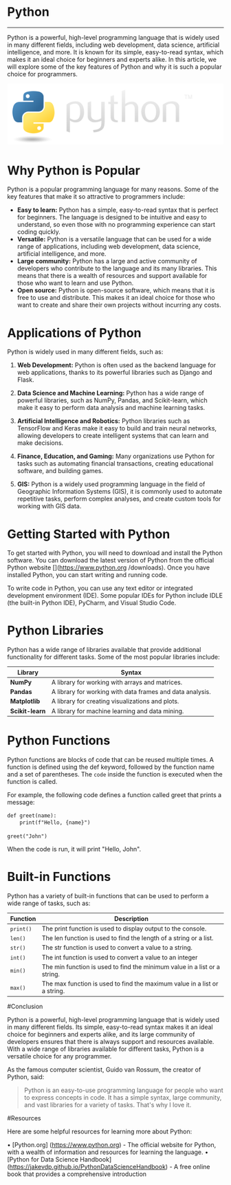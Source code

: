 # Python

---

Python is a powerful, high-level programming language that is widely used in many different fields, including web development, data science, artificial intelligence, and more. It is known for its simple, easy-to-read syntax, which makes it an ideal choice for beginners and experts alike. In this article, we will explore some of the key features of Python and why it is such a popular choice for programmers.

![](python-logo@2x.png)

# Why Python is Popular

Python is a popular programming language for many reasons. Some of the key features that make it so attractive to programmers include:

- **Easy to learn:** Python has a simple, easy-to-read syntax that is perfect for beginners. The language is designed to be intuitive and easy to understand, so even those with no programming experience can start coding quickly.
- **Versatile:** Python is a versatile language that can be used for a wide range of applications, including web development, data science, artificial intelligence, and more.
- **Large community:** Python has a large and active community of developers who contribute to the language and its many libraries. This means that there is a wealth of resources and support available for those who want to learn and use Python.
- **Open source:** Python is open-source software, which means that it is free to use and distribute. This makes it an ideal choice for those who want to create and share their own projects without incurring any costs.

# Applications of Python

Python is widely used in many different fields, such as:

1. **Web Development:** Python is often used as the backend language for web applications, thanks to its powerful libraries such as Django and Flask.

2. **Data Science and Machine Learning:** Python has a wide range of powerful libraries, such as NumPy, Pandas, and Scikit-learn, which make it easy to perform data analysis and machine learning tasks.

3. **Artificial Intelligence and Robotics:** Python libraries such as TensorFlow and Keras make it easy to build and train neural networks, allowing developers to create intelligent systems that can learn and make decisions.

4. **Finance, Education, and Gaming:** Many organizations use Python for tasks such as automating financial transactions, creating educational software, and building games.

5. **GIS:** Python is a widely used programming language in the field of Geographic Information Systems (GIS), it is commonly used to automate repetitive tasks, perform complex analyses, and create custom tools for working with GIS data.

# Getting Started with Python

To get started with Python, you will need to download and install the Python software. You can download the latest version of Python from the official Python website [](https://www.python.org /downloads). Once you have installed Python, you can start writing and running code.

To write code in Python, you can use any text editor or integrated development environment (IDE). Some popular IDEs for Python include IDLE (the built-in Python IDE), PyCharm, and Visual Studio Code.

# Python Libraries

Python has a wide range of libraries available that provide additional functionality for different tasks. Some of the most popular libraries include:

| **Library**      | **Syntax**                                           |
| -----------  | -------------------------------------------------------  |
| **NumPy**        | A library for working with arrays and matrices.          |
| **Pandas**       | A library for working with data frames and data analysis.|
| **Matplotlib**   | A library for creating visualizations and plots.         |
| **Scikit-learn** | A library for machine learning and data mining.          |

# Python Functions

Python functions are blocks of code that can be reused multiple times. A function is defined using the def keyword, followed by the function name and a set of parentheses. The `code` inside the function is executed when the function is called.

For example, the following code defines a function called greet that prints a message:

```
def greet(name):
    print(f"Hello, {name}")

greet("John")

```

When the code is run, it will print "Hello, John".

# Built-in Functions

Python has a variety of built-in functions that can be used to perform a wide range of tasks, such as:

| **Function** | **Description**                                                           |
| -----------  | ------------------------------------------------------------------------  |
| `print()`    |The print function is used to display output to the console.               |
| `len()`      |  The len function is used to find the length of a string or a list.       |
| `str()`      | The str function is used to convert a value to a string.                  |
| `int()`      | The int function is used to convert a value to an integer                 |
| `min()`      |The min function is used to find the minimum value in a list or a string.  |
| `max()`      | The max function is used to find the maximum value in a list or a string. |

#Conclusion

Python is a powerful, high-level programming language that is widely used in many different fields. Its simple, easy-to-read syntax makes it an ideal choice for beginners and experts alike, and its large community of developers ensures that there is always support and resources available. With a wide range of libraries available for different tasks, Python is a versatile choice for any programmer.

As the famous computer scientist, Guido van Rossum, the creator of Python, said:

>Python is an easy-to-use programming language for people who want to express concepts in code. It has a simple syntax, large community, and vast libraries for a variety of tasks. That's why I love it.

#Resources

Here are some helpful resources for learning more about Python:

• [Python.org] (https://www.python.org) - The official website for Python, with a wealth of information and resources for learning the language.
• [Python for Data Science Handbook] (https://jakevdp.github.io/PythonDataScienceHandbook) - A free online book that provides a comprehensive introduction
